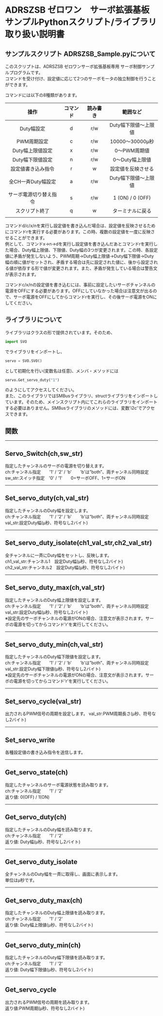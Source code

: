# ADRSZSB ゼロワン　サーボ拡張基板　サンプルPythonスクリプト/ライブラリ取り扱い説明書  

## サンプルスクリプト ADRSZSB_Sample.pyについて  
このスクリプトは、ADRSZSB ゼロワンサーボ拡張基板専用 サーボ制御サンプルプログラムです。  
コマンドを受け付け、設定値に応じて2つのサーボモータの独立制御を行うことができます。  
  
コマンドには以下の8種類があります。  

|操作|コマンド|読み書き|範囲など|
|:-:|:-:|:-:|:-:|
|Duty幅設定|d|r/w|Duty幅下限値～上限値|
|PWM周期設定|c|r/w|10000～30000µ秒|
|Duty幅上限値設定|x|r/w|0～PWM周期値|
|Duty幅下限値設定|n|r/w|0～Duty幅上限値|
|設定値書き込み指令|r|w|設定値を反映させる|
|全CH一斉Duty幅設定|a|r/w|Duty幅下限値～上限値|
|サーボ電源切り替え指令|s|r/w|1 (ON) / 0 (OFF)|
|スクリプト終了|q|w|ターミナルに戻る|
|||  
  

コマンドd/c/x/nを実行し設定値を書き込んだ場合は、設定値を反映させるためにコマンドrを実行する必要があります。この時、複数の設定値を一度に反映させることができます。  
例として、コマンドx→n→dを実行し設定値を書き込んだあとコマンドrを実行した場合、Duty幅上限値、下限値、Duty幅の3つが変更されます。この時、各設定値に矛盾が発生しないよう、PWM周期→Duty幅上限値→Duty幅下限値→Duty幅の順に値がセットされ、矛盾する場合は先に設定された値に、後から設定される値が依存する形で値が変更されます。また、矛盾が発生している場合は警告文が表示されます。  

コマンドc/x/nの設定値を書き込むには、事前に設定したいサーボチャンネルの電源をOFFにする必要があります。OFFにしていなかった場合は注意文が出るので、サーボ電源をOFFにしてからコマンドrを実行し、その後サーボ電源をONにしてください。  

## ライブラリについて  

ライブラリはクラスの形で提供されています。そのため、  

```py
import SVO
```

でライブラリをインポートし、  

```py
servo = SVO.SVO()
```

として初期化を行い(変数名は任意)、メンバ・メソッドには  

```py
servo.Get_servo_duty("1")
```

のようにしてアクセスしてください。  
また、このライブラリではSMBusライブラリ、structライブラリをインポートしています。そのため、メインスクリプト内にてこれらのライブラリをインポートする必要はありません。SMBusライブラリのメソッドには、変数'i2c'でアクセスできます。  

## 関数

---------------------------------

## Servo_Switch(ch,sw_str)

指定したチャンネルのサーボの電源を切り替えます。  
ch:チャンネル指定　　'1' / '2' / 'b'　　'b'は”both”、両チャンネル同時設定  
sw_str:スイッチ指定　'0' / '1'　　0=サーボOFF、1=サーボON  

---------------------------------

## Set_servo_duty(ch,val_str)

指定したチャンネルのDuty幅を設定します。  
ch:チャンネル指定　　'1' / '2' / 'b'　　'b'は”both”、両チャンネル同時設定  
val_str:設定Duty幅(μ秒、符号なし2バイト)

---------------------------------

## Set_servo_duty_isolate(ch1_val_str,ch2_val_str)

全チャンネルに一斉にDuty幅をセットし、反映します。  
ch1_val_str:チャンネル1　設定Duty幅(μ秒、符号なし2バイト)  
ch2_val_str:チャンネル2　設定Duty幅(μ秒、符号なし2バイト)  

---------------------------------

## Set_servo_duty_max(ch,val_str)

指定したチャンネルのDuty幅上限値を設定します。  
ch:チャンネル指定　　'1' / '2' / 'b'　　'b'は”both”、両チャンネル同時設定  
val_str:設定Duty幅(μ秒、符号なし2バイト)  
※設定先のサーボチャンネルの電源がONの場合、注意文が表示されます。サーボの電源を切ってからコマンド'r'を実行してください。

---------------------------------

## Set_servo_duty_min(ch,val_str)

指定したチャンネルのDuty幅下限値を設定します。  
ch:チャンネル指定　　'1' / '2' / 'b'　　'b'は”both”、両チャンネル同時設定  
val_str:設定Duty幅下限値(μ秒、符号なし2バイト)  
※設定先のサーボチャンネルの電源がONの場合、注意文が表示されます。サーボの電源を切ってからコマンド'r'を実行してください。

---------------------------------

## Set_servo_cycle(val_str)

出力されるPWM信号の周期を設定します。
val_str:PWM周期長さ(μ秒、符号なし2バイト)

---------------------------------

## Set_servo_write

各種設定値の書き込み指令を送信します。

---------------------------------

## Get_servo_state(ch)

指定したチャンネルのサーボ電源状態を読み取ります。  
ch:チャンネル指定　　'1' / '2'  
返り値: 0(OFF) / 1(ON)  

---------------------------------

## Get_servo_duty(ch)

指定したチャンネルのDuty幅を読み取ります。  
ch:チャンネル指定　　'1' / '2'  
返り値: Duty幅(μ秒、符号なし2バイト)  

---------------------------------

## Get_servo_duty_isolate

全チャンネルのDuty幅を一斉に取得し、画面に表示します。  
単位はμ秒です。  

---------------------------------

## Get_servo_duty_max(ch)

指定したチャンネルのDuty幅上限値を読み取ります。  
ch:チャンネル指定　　'1' / '2'  
返り値: Duty幅上限値(μ秒、符号なし2バイト)  

---------------------------------

## Get_servo_duty_min(ch)

指定したチャンネルのDuty幅下限値を読み取ります。  
ch:チャンネル指定　　'1' / '2'  
返り値: Duty幅下限値(μ秒、符号なし2バイト)  

---------------------------------

## Get_servo_cycle

出力されるPWM信号の周期を読み取ります。  
返り値:PWM周期(μ秒、符号なし2バイト)  
